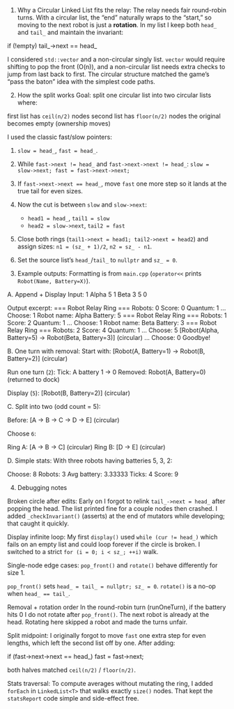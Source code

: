 1) Why a Circular Linked List fits the relay:
The relay needs fair round-robin turns. With a circular list, the “end” naturally wraps to the “start,” so moving to the next robot is just a **rotation**.
In my list I keep both `head_` and `tail_` and maintain the invariant:

if (!empty)  tail_->next == head_

I considered `std::vector` and a non-circular singly list. `vector` would require shifting to pop the front (O(n)), and a non-circular list needs extra checks to jump from last back to first. The circular structure matched the game’s “pass the baton” idea with the simplest code paths.

2) How the split works
Goal: split one circular list into two circular lists where:

first list has `ceil(n/2)` nodes
second list has `floor(n/2)` nodes
the original becomes empty (ownership moves)

I used the classic fast/slow pointers:
1. `slow = head_`, `fast = head_`.
2. While `fast->next != head_` and `fast->next->next != head_`:
   `slow = slow->next; fast = fast->next->next;`
3. If `fast->next->next == head_`, move `fast` one more step so it lands at the true tail for even sizes.
4. Now the cut is between `slow` and `slow->next`:

   * `head1 = head_`, `tail1 = slow`
   * `head2 = slow->next`, `tail2 = fast`
5. Close both rings (`tail1->next = head1; tail2->next = head2`) and assign sizes:
   `n1 = (sz_ + 1)/2`, `n2 = sz_ - n1`.
6. Set the source list’s `head_`/`tail_` to `nullptr` and `sz_ = 0`.

3) Example outputs:
Formatting is from `main.cpp` (`operator<<` prints `Robot(Name, Battery=X)`).

A. Append + Display
Input:
1
Alpha
5
1
Beta
3
5
0

Output excerpt:
=== Robot Relay Ring ===
Robots: 0
Score: 0
Quantum: 1
...
Choose: 1
Robot name: Alpha
Battery: 5
=== Robot Relay Ring ===
Robots: 1
Score: 2
Quantum: 1
...
Choose: 1
Robot name: Beta
Battery: 3
=== Robot Relay Ring ===
Robots: 2
Score: 4
Quantum: 1
...
Choose: 5
[Robot(Alpha, Battery=5) -> Robot(Beta, Battery=3)] (circular)
...
Choose: 0
Goodbye!

B. One turn with removal:
Start with:
[Robot(A, Battery=1) -> Robot(B, Battery=2)] (circular)

Run one turn (`2`):
Tick: A battery 1 -> 0
Removed: Robot(A, Battery=0) (returned to dock)

Display (`5`):
[Robot(B, Battery=2)] (circular)

C. Split into two (odd count = 5):

Before:
[A -> B -> C -> D -> E] (circular)

Choose `6`:

Ring A:
[A -> B -> C] (circular)
Ring B:
[D -> E] (circular)


D. Simple stats:
With three robots having batteries 5, 3, 2:

Choose: 8
Robots: 3
Avg battery: 3.33333
Ticks: 4
Score: 9

4) Debugging notes

Broken circle after edits:
Early on I forgot to relink `tail_->next = head_` after popping the head. The list printed fine for a couple nodes then crashed. I added `_checkInvariant()` (asserts) at the end of mutators while developing; that caught it quickly.

Display infinite loop:
My first `display()` used `while (cur != head_)` which fails on an empty list and could loop forever if the circle is broken. I switched to a strict `for (i = 0; i < sz_; ++i)` walk.

Single-node edge cases:
`pop_front()` and `rotate()` behave differently for size 1.

`pop_front()` sets `head_ = tail_ = nullptr; sz_ = 0`.
`rotate()` is a no-op when `head_ == tail_`.

Removal + rotation order
In the round-robin turn (runOneTurn), if the battery hits 0 I do not rotate after `pop_front()`. The next robot is already at the head. Rotating here skipped a robot and made the turns unfair.

Split midpoint:
I originally forgot to move `fast` one extra step for even lengths, which left the second list off by one. After adding:

if (fast->next->next == head_) fast = fast->next;

both halves matched `ceil(n/2)` / `floor(n/2)`.

Stats traversal:
To compute averages without mutating the ring, I added `forEach` in `LinkedList<T>` that walks exactly `size()` nodes. That kept the `statsReport` code simple and side-effect free.
